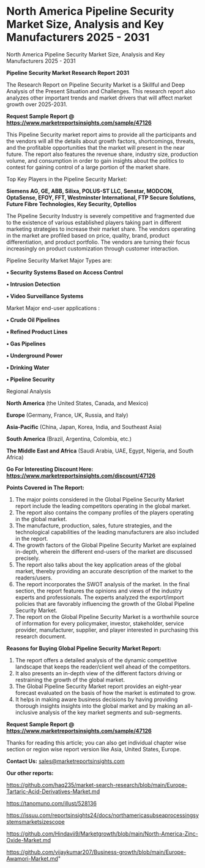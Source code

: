 # North America Pipeline Security Market Size, Analysis and Key Manufacturers 2025 - 2031
North America Pipeline Security Market Size, Analysis and Key Manufacturers 2025 - 2031

<strong>Pipeline Security Market Research Report 2031</strong>

The Research Report on Pipeline Security Market is a Skillful and Deep Analysis of the Present Situation and Challenges. This research report also analyzes other important trends and market drivers that will affect market growth over 2025-2031.

<strong>Request Sample Report @ <a href=https://www.marketreportsinsights.com/sample/47126>https://www.marketreportsinsights.com/sample/47126</a></strong>

This Pipeline Security market report aims to provide all the participants and the vendors will all the details about growth factors, shortcomings, threats, and the profitable opportunities that the market will present in the near future. The report also features the revenue share, industry size, production volume, and consumption in order to gain insights about the politics to contest for gaining control of a large portion of the market share.

Top Key Players in the Pipeline Security Market:

<strong>Siemens AG, GE, ABB, Silixa, POLUS-ST LLC, Senstar, MODCON, OptaSense, EFOY, FFT, Westminster International, FTP Secure Solutions, Future Fibre Technologies, Key Security, Optellios</strong>

The Pipeline Security Industry is severely competitive and fragmented due to the existence of various established players taking part in different marketing strategies to increase their market share. The vendors operating in the market are profiled based on price, quality, brand, product differentiation, and product portfolio. The vendors are turning their focus increasingly on product customization through customer interaction.

Pipeline Security Market Major Types are:

<strong>•  Security Systems Based on Access Control

•  Intrusion Detection

•  Video Surveillance Systems</strong>

Market Major end-user applications :

<strong>•  Crude Oil Pipelines

•  Refined Product Lines

•  Gas Pipelines

•  Underground Power

•  Drinking Water

•  Pipeline Security</strong>

Regional Analysis

</u><strong><b>North America</b></strong> (the United States, Canada, and Mexico)

<strong><b>Europe </b></strong>(Germany, France, UK, Russia, and Italy)

<strong><b>Asia-Pacific</b></strong> (China, Japan, Korea, India, and Southeast Asia)

<strong><b>South America</b></strong> (Brazil, Argentina, Colombia, etc.)

<strong><b>The Middle East and Africa</b></strong> (Saudi Arabia, UAE, Egypt, Nigeria, and South Africa)

<strong>Go For Interesting Discount Here: <a href=https://www.marketreportsinsights.com/discount/47126>https://www.marketreportsinsights.com/discount/47126</a></strong>

<strong>Points Covered in The Report:</strong>
<ol>
  <li>The major points considered in the Global Pipeline Security Market report include the leading competitors operating in the global market.</li>
  <li>The report also contains the company profiles of the players operating in the global market.</li>
  <li>The manufacture, production, sales, future strategies, and the technological capabilities of the leading manufacturers are also included in the report.</li>
  <li>The growth factors of the Global Pipeline Security Market are explained in-depth, wherein the different end-users of the market are discussed precisely.</li>
  <li>The report also talks about the key application areas of the global market, thereby providing an accurate description of the market to the readers/users.</li>
  <li>The report incorporates the SWOT analysis of the market. In the final section, the report features the opinions and views of the industry experts and professionals. The experts analyzed the export/import policies that are favorably influencing the growth of the Global Pipeline Security Market.</li>
  <li>The report on the Global Pipeline Security Market is a worthwhile source of information for every policymaker, investor, stakeholder, service provider, manufacturer, supplier, and player interested in purchasing this research document.</li>
</ol>
<strong>Reasons for Buying Global Pipeline Security Market Report:</strong>

<ol>
  <li>The report offers a detailed analysis of the dynamic competitive landscape that keeps the reader/client well ahead of the competitors.</li>
  <li>It also presents an in-depth view of the different factors driving or restraining the growth of the global market.</li>
  <li>The Global Pipeline Security Market report provides an eight-year forecast evaluated on the basis of how the market is estimated to grow.</li>
  <li>It helps in making aware business decisions by having providing thorough insights insights into the global market and by making an all-inclusive analysis of the key market segments and sub-segments.</li>
</ol>
<strong>Request Sample Report @ <a href=https://www.marketreportsinsights.com/sample/47126>https://www.marketreportsinsights.com/sample/47126</a></strong>


Thanks for reading this article; you can also get individual chapter wise section or region wise report version like Asia, United States, Europe.

<strong>Contact Us:</strong>
sales@marketreportsinsights.com

<strong>Our other reports:</strong>

<a href=https://github.com/haq235/market-search-research/blob/main/Europe-Tartaric-Acid-Derivatives-Market.md>https://github.com/haq235/market-search-research/blob/main/Europe-Tartaric-Acid-Derivatives-Market.md</a>

<a href=https://tanomuno.com/illust/528136>https://tanomuno.com/illust/528136</a>

<a href=https://issuu.com/reportsinsights24/docs/northamericasubseaprocessingsystemsmarketsizescope>https://issuu.com/reportsinsights24/docs/northamericasubseaprocessingsystemsmarketsizescope</a>

<a href=https://github.com/Hindavii9/Marketgrowth/blob/main/North-America-Zinc-Oxide-Market.md>https://github.com/Hindavii9/Marketgrowth/blob/main/North-America-Zinc-Oxide-Market.md</a>

<a href=https://github.com/vijaykumar207/Business-growth/blob/main/Europe-Awamori-Market.md>https://github.com/vijaykumar207/Business-growth/blob/main/Europe-Awamori-Market.md</a>"
